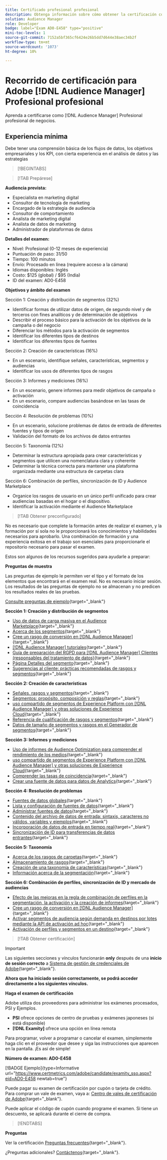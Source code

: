 ```yaml
---
title: Certificado profesional profesional
description: Obtenga información sobre cómo obtener la certificación como Adobe [!DNL Audience Manager] Profesional profesional de negocios.
solution: Audience Manager
role: Developer
badge: label="Exam AD0-E458" type="positive"
mini-toc-levels: 1
source-git-commit: 7152a5bf365cf6424e26b5dd7d644e38aec34b2f
workflow-type: tm+mt
source-wordcount: '1073'
ht-degree: 10%

---
```


# Recorrido de certificación para Adobe [!DNL Audience Manager] Profesional profesional

Aprenda a certificarse como [!DNL Audience Manager] Profesional profesional de negocios.

## Experiencia mínima

Debe tener una comprensión básica de los flujos de datos, los objetivos empresariales y los KPI, con cierta experiencia en el análisis de datos y las estrategias

>[!BEGINTABS]

>[!TAB Prepárese]

**Audiencia prevista:**

* Especialista en marketing digital
* Consultor de tecnología de marketing
* Encargado de la estrategia de audiencia
* Consultor de comportamiento
* Analista de marketing digital
* Analista de datos de marketing
* Administrador de plataformas de datos

**Detalles del examen:**

* Nivel: Profesional (0-12 meses de experiencia)
* Puntuación de paso: 31/50
* Tiempo: 100 minutos
* Envío: Procesado en línea (requiere acceso a la cámara)
* Idiomas disponibles: Inglés
* Costo: $125 (global) / $95 (India)
* ID del examen: AD0-E458

**Objetivos y ámbito del examen**

Sección 1: Creación y distribución de segmentos (32%)

* Identificar formas de utilizar datos de origen, de segundo nivel y de terceros con fines analíticos y de determinación de objetivos
* Describir el proceso básico para la activación de los objetivos de la campaña o del negocio
* Diferenciar los métodos para la activación de segmentos
* Identificar los diferentes tipos de destinos
* Identificar los diferentes tipos de fuentes

Sección 2: Creación de características (16%)

* En un escenario, identifique señales, características, segmentos y audiencias
* Identificar los usos de diferentes tipos de rasgos

Sección 3: Informes y mediciones (16%)

* En un escenario, genere informes para medir objetivos de campaña o activación
* En un escenario, compare audiencias basándose en las tasas de coincidencia

Sección 4: Resolución de problemas (10%)

* En un escenario, solucione problemas de datos de entrada de diferentes fuentes y tipos de origen
* Validación del formato de los archivos de datos entrantes

Sección 5: Taxonomía (12%)

* Determinar la estructura apropiada para crear características y segmentos que utilicen una nomenclatura clara y coherente
* Determinar la técnica correcta para mantener una plataforma organizada mediante una estructura de carpetas clara

Sección 6: Combinación de perfiles, sincronización de ID y Audience Marketplace

* Organice los rasgos de usuario en un único perfil unificado para crear audiencias basadas en el hogar o el dispositivo.
* Identificar la activación mediante el Audience Marketplace

>[!TAB Obtener preconfigurado]

No es necesario que complete la formación antes de realizar el examen, y la formación por sí sola no le proporcionará los conocimientos y habilidades necesarios para aprobarlo. Una combinación de formación y una experiencia exitosa en el trabajo son esenciales para proporcionarle el repositorio necesario para pasar el examen.

Estos son algunos de los recursos sugeridos para ayudarle a preparar:

**Preguntas de muestra**

Las preguntas de ejemplo le permiten ver el tipo y el formato de los elementos que encontrará en el examen real. No es necesario iniciar sesión. Los resultados de las preguntas de ejemplo no se almacenan y no predicen los resultados reales de las pruebas.

[Consulte preguntas de ejemplo](https://scorpion.caveon.com/launchpad/ad0-e458-adobe-audience-manager-business-practitioner-professional-copy-dvaivw){target="_blank"}

**Sección 1: Creación y distribución de segmentos**

* [Uso de datos de carga masiva en el Audience Marketplace](https://experienceleague.adobe.com/docs/audience-manager-learn/tutorials/audience-marketplace/buying-data/bulk-uploading-data-usage-into-the-audience-marketplace.html?lang=en){target="_blank"}
* [Acerca de los segmentos](https://experienceleague.adobe.com/docs/analytics/components/segmentation/seg-overview.html?lang=es){target="_blank"}
* [Cree un rasgo de conversión en [!DNL Audience Manager]](https://experienceleague.adobe.com/docs/audience-manager-learn/tutorials/build-and-manage-audiences/traits-and-segments/creating-conversion-traits.html?lang=en){target="_blank"}
* [[!DNL Audience Manager] tutoriales](https://experienceleague.adobe.com/docs/audience-manager-learn/tutorials/overview.html?lang=tr){target="_blank"}
* [Guía de preparación del RGPD para [!DNL Audience Manager] Clientes (responsables del tratamiento de datos)](https://experienceleague.adobe.com/docs/audience-manager/user-guide/overview/data-privacy/data-privacy-reference/aam-gdpr-readiness.html?lang=en){target="_blank"}
* [Página Detalles del segmento](https://experienceleague.adobe.com/docs/audience-manager/user-guide/features/segments/segment-summary-view.html?lang=en){target="_blank"}
* [Sugerencias al cliente: prácticas recomendadas de rasgos y segmentos](https://experienceleague.adobe.com/docs/audience-manager-learn/tutorials/build-and-manage-audiences/traits-and-segments/customer-tips-traits-and-segments-best-practices.html%3Flang%3Dja){target="_blank"}

**Sección 2: Creación de características**

* [Señales, rasgos y segmentos](https://experienceleague.adobe.com/docs/audience-manager/user-guide/reference/signal-trait-segment.html?lang=en){target="_blank"}
* [Segmentos: propósito, composición y reglas](https://experienceleague.adobe.com/docs/audience-manager/user-guide/features/segments/segments-purpose.html?lang=en){target="_blank"}
* [uso compartido de segmentos de Experience Platform con [!DNL Audience Manager] y otras soluciones de Experience Cloud](https://experienceleague.adobe.com/docs/audience-manager/user-guide/implementation-integration-guides/integration-experience-platform/aam-aep-audience-sharing.){target="_blank"}
* [Referencia de cualificación de rasgos y segmentos](https://experienceleague.adobe.com/docs/audience-manager/user-guide/features/traits/trait-and-segment-qualification-reference.html?lang=en){target="_blank"}
* [Datos de tamaño de segmentos y rasgos en el Generador de segmentos](https://experienceleague.adobe.com/docs/audience-manager/user-guide/features/segments/segment-builder-data.html?lang=en){target="_blank"}

**Sección 3: Informes y mediciones**

* [Uso de informes de Audience Optimization para comprender el rendimiento de los medios](https://experienceleague.adobe.com/docs/audience-manager-learn/tutorials/reports/using-audience-optimization-reports-to-understand-media-performance.html?lang=en){target="_blank"}
* [uso compartido de segmentos de Experience Platform con [!DNL Audience Manager] y otras soluciones de Experience Cloud](https://experienceleague.adobe.com/docs/audience-manager/user-guide/implementation-integration-guides/integration-experience-platform/aam-aep-audience-sharing.html?lang=en){target="_blank"}
* [Comprender las tasas de coincidencia](https://experienceleague.adobe.com/docs/audience-manager-learn/tutorials/data-activation/destinations-basics/understanding-match-rates.html?lang=en){target="_blank"}
* [Crear una fuente de datos para datos de Analytics](https://experienceleague.adobe.com/docs/audience-manager-learn/tutorials/setup-and-admin/data-sources/create-a-data-source-for-analytics-data.html?lang=ru){target="_blank"}

**Sección 4: Resolución de problemas**

* [Fuentes de datos globales](https://experienceleague.adobe.com/docs/audience-manager/user-guide/features/data-sources/global-data-sources.html?lang=en#:~:text=Global%20data%20sources%20are%20accessible,by%20manufacturers%20for%20advertising%20purposes.){target="_blank"}
* [Lista y configuración de fuentes de datos](https://experienceleague.adobe.com/docs/audience-manager/user-guide/features/data-sources/datasources-list-and-settings.html?lang=en){target="_blank"}
* [Administrar fuentes de datos](https://experienceleague.adobe.com/docs/audience-manager/user-guide/features/data-sources/manage-datasources.html?lang=en){target="_blank"}
* [Contenido del archivo de datos de entrada: sintaxis, caracteres no válidos, variables y ejemplos](https://experienceleague.adobe.com/docs/audience-manager/user-guide/implementation-integration-guides/sending-audience-data/batch-data-transfer-process/inbound-file-contents.html?lang=en){target="_blank"}
* [Incorporación de datos de entrada en tiempo real](https://experienceleague.adobe.com/docs/audience-manager/user-guide/implementation-integration-guides/sending-audience-data/real-time-inbound-data-integration/real-time-data-transfer.html?lang=en){target="_blank"}
* [Sincronización de ID para transferencias de datos entrantes](https://experienceleague.adobe.com/docs/audience-manager/user-guide/implementation-integration-guides/sending-audience-data/batch-data-transfer-process/id-sync-http.html?lang=es){target="_blank"}

**Sección 5: Taxonomía**

* [Acerca de los rasgos de carpetas](https://experienceleague.adobe.com/docs/audience-manager/user-guide/features/traits/about-folder-traits.html?lang=en){target="_blank"}
* [Almacenamiento de rasgos](https://experienceleague.adobe.com/docs/audience-manager/user-guide/features/traits/trait-storage.html?lang=en){target="_blank"}
* [Creación de una taxonomía de características](https://experienceleague.adobe.com/docs/audience-manager-learn/tutorials/build-and-manage-audiences/traits-and-segments/creating-a-trait-taxonomy.html?lang=en){target="_blank"}
* [Información acerca de la segmentación](https://experienceleague.adobe.com/docs/experience-manager-cloud-service/content/sites/authoring/personalization/segmentation.html?lang=en){target="_blank"}

**Sección 6: Combinación de perfiles, sincronización de ID y mercado de audiencias**

* [Efecto de las mejoras en la regla de combinación de perfiles en la segmentación, la activación y la creación de informes](https://experienceleague.adobe.com/docs/audience-manager-learn/tutorials/build-and-manage-audiences/profile-merge/how-profile-merge-rule-enhancements-impact-segmentation-activation-and-reporting.html?lang=en){target="_blank"}
* [Cree un rasgo de conversión en [!DNL Audience Manager]](https://experienceleague.adobe.com/docs/audience-manager-learn/tutorials/build-and-manage-audiences/traits-and-segments/creating-conversion-traits.html?lang=en){target="_blank"}
* [Activar segmentos de audiencia según demanda en destinos por lotes mediante la API de activación ad hoc](https://experienceleague.adobe.com/docs/experience-platform/destinations/api/ad-hoc-activation-api.html?lang=en){target="_blank"}
* [Activación de perfiles y segmentos en un destino](https://experienceleague.adobe.com/docs/platform-learn/tutorials/destinations/activate-profiles-and-segments-to-a-destination.html?lang=es){target="_blank"}

>[!TAB Obtener certificación]

>[!IMPORTANT]
>
>Las siguientes secciones y vínculos funcionarán **only** después de una **inicio de sesión correcto** a [Sistema de gestión de credenciales de Adobe](http://www.certmetrics.com/adobe){target="_blank"}.


**Ahora que ha iniciado sesión correctamente, se podrá acceder directamente a los siguientes vínculos.**

**Haga el examen de certificación**

Adobe utiliza dos proveedores para administrar los exámenes procesados, PSI y Ejemplos.

* **PSI** ofrece opciones de centro de pruebas y exámenes japoneses (si está disponible)
* **[!DNL Examity]** ofrece una opción en línea remota

Para programar, volver a programar o cancelar el examen, simplemente haga clic en el proveedor que desee y siga las instrucciones que aparecen en la pantalla. ¡Es así de simple!

**Número de examen: AD0-E458**

[!BADGE Ejemplo]{type=Informative url="https://www.certmetrics.com/adobe/candidate/examity_sso.aspx?eid=AD0-E458 newtab=true"}

Puede pagar su examen de certificación por cupón o tarjeta de crédito. Para comprar un vale de examen, vaya a: [Centro de vales de certificación de Adobe](https://market.xvoucher.com/adobe/global){target="_blank"}.

Puede aplicar el código de cupón cuando programe el examen. Si tiene un descuento, se aplicará durante el cierre de compra.

>[!ENDTABS]

**Preguntas**

Ver la certificación [Preguntas frecuentes](https://experienceleague.adobe.com/docs/certification/certification/faq.html?lang=en){target="_blank"}.

¿Preguntas adicionales? [Contáctenos](mailto:certif@adobe.com){target="_blank"}.
